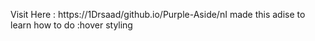 Visit Here : https://1Drsaad/github.io/Purple-Aside/nI made this adise to learn how to do :hover styling 
